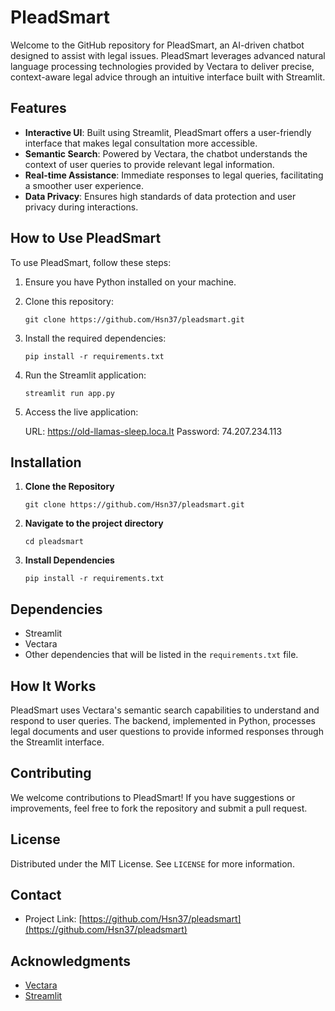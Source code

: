 # PleadSmart

Welcome to the GitHub repository for PleadSmart, an AI-driven chatbot designed to assist with legal issues. PleadSmart leverages advanced natural language processing technologies provided by Vectara to deliver precise, context-aware legal advice through an intuitive interface built with Streamlit.

## Features

- **Interactive UI**: Built using Streamlit, PleadSmart offers a user-friendly interface that makes legal consultation more accessible.
- **Semantic Search**: Powered by Vectara, the chatbot understands the context of user queries to provide relevant legal information.
- **Real-time Assistance**: Immediate responses to legal queries, facilitating a smoother user experience.
- **Data Privacy**: Ensures high standards of data protection and user privacy during interactions.

## How to Use PleadSmart

To use PleadSmart, follow these steps:

1. Ensure you have Python installed on your machine.
2. Clone this repository:
   ```
   git clone https://github.com/Hsn37/pleadsmart.git
   ```
3. Install the required dependencies:
   ```
   pip install -r requirements.txt
   ```
4. Run the Streamlit application:
   ```
   streamlit run app.py
   ```
5. Access the live application:
   
   URL: https://old-llamas-sleep.loca.lt
   Password: 74.207.234.113

## Installation

1. **Clone the Repository**
   ```
   git clone https://github.com/Hsn37/pleadsmart.git
   ```
2. **Navigate to the project directory**
   ```
   cd pleadsmart
   ```
3. **Install Dependencies**
   ```
   pip install -r requirements.txt
   ```

## Dependencies

- Streamlit
- Vectara
- Other dependencies that will be listed in the `requirements.txt` file.

## How It Works

PleadSmart uses Vectara's semantic search capabilities to understand and respond to user queries. The backend, implemented in Python, processes legal documents and user questions to provide informed responses through the Streamlit interface.

## Contributing

We welcome contributions to PleadSmart! If you have suggestions or improvements, feel free to fork the repository and submit a pull request.

## License

Distributed under the MIT License. See `LICENSE` for more information.

## Contact

- Project Link: [https://github.com/Hsn37/pleadsmart](https://github.com/Hsn37/pleadsmart)

## Acknowledgments

- [Vectara](https://vectara.com)
- [Streamlit](https://streamlit.io)
